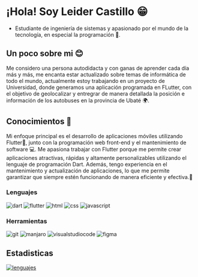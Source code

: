 # ¡Hola! Soy Leider Castillo 😁
* Estudiante de ingeniería de sistemas y apasionado por el mundo de la tecnología, en especial la programación 🤩.

## Un poco sobre mi 😊
Me considero una persona autodidacta y con ganas de aprender cada día más y más, me encanta estar actualizado sobre temas de informática de todo el mundo, actualmente estoy trabajando en un proyecto de Universidad, donde generamos una aplicación programada en FLutter, con el objetivo de geolocalizar y entregrar de manera detallada la posición e información de los autobuses en la provincia de Ubaté 🌍.

## Conocimientos 🚀
Mi enfoque principal es el desarrollo de aplicaciones móviles utilizando Flutter📱, junto con la programación web front-end y el mantenimiento de software 💻. Me apasiona trabajar con Flutter porque me permite crear aplicaciones atractivas, rápidas y altamente personalizables utilizando el lenguaje de programación Dart. Además, tengo experiencia en el mantenimiento y actualización de aplicaciones, lo que me permite garantizar que siempre estén funcionando de manera eficiente y efectiva.🚀


### Lenguajes 
 ![dart](https://img.shields.io/badge/Dart-0175C2?style=flat-square&logo=dart&logoColor=white)
 ![flutter](https://img.shields.io/badge/Flutter-02569B?style=flat-square&logo=flutter&logoColor=white)
 ![html](https://img.shields.io/badge/HTML5-E34F26?style=flat-square&logo=html5&logoColor=white)
 ![css](https://img.shields.io/badge/CSS3-1572B6?style=flat-square&logo=css3&logoColor=white)
 ![javascript](https://img.shields.io/badge/JAVASCRIPT-333?style=flat-square&logo=javascript&logoColor=#F7DF1E)
### Herramientas 
 ![git](https://img.shields.io/badge/GIT-F05032?style=flat-square&logo=git&logoColor=white)
 ![manjaro](https://img.shields.io/badge/Manjaro-35BF5C?style=flat-square&logo=manjaro&logoColor=white)
 ![visualstudiocode](https://img.shields.io/badge/VisualStudioCode-007ACC?style=flat-square&logo=visualstudiocode&logoColor=white)
 ![figma](https://img.shields.io/badge/FIGMA-F24E1E?style=flat-square&logo=figma&logoColor=white)
 
 ## Estadisticas 
 
[![lenguajes](https://github-readme-stats.vercel.app/api/top-langs/?username=leiderCastillo&layout=compact&themes=wift)](https://github.com/anuraghazra/github-readme-stats)
 

